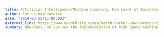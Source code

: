 ```yaml
---
title: Artificial Intelligence/Machine Learning: New Level of Business Intelligence
author: Farruh Kushnazarov
date: "2018-03-15T15:00:00Z"
external_link: https://www.eventbrite.com/e/march-hacker-news-meetup-tickets-43588110211
summary: Nowadays, we can see the implementation of high speed machine learning in all areas of society, such as trading, factoring, security, services and others. Everyday we can see different examples of AI/ML’s implementation in journal publications, in TV shows and on the Internet. We will analyze the pitfalls and possible obstacles in the implementation of AI/ML in BL through different examples
---
```


